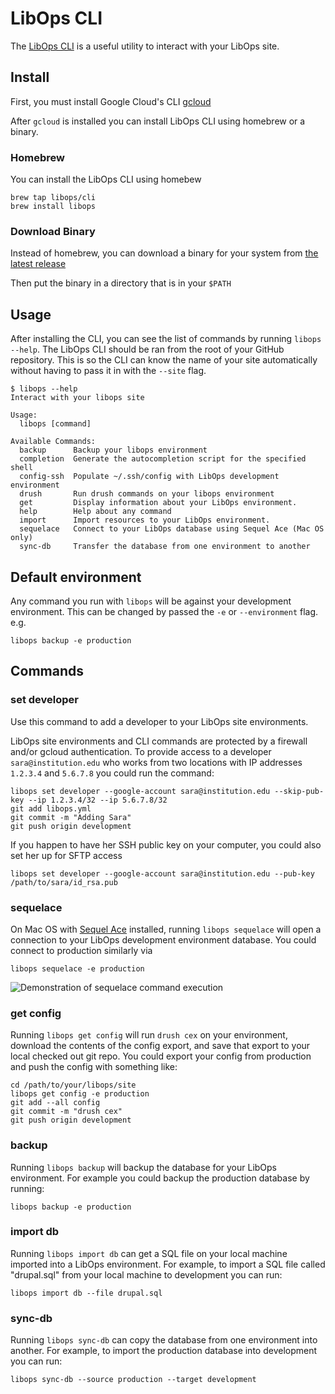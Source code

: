 # LibOps CLI

The [LibOps CLI](https://github.com/LibOps/homebrew-cli) is a useful utility to interact with your LibOps site.

## Install

First, you must install Google Cloud's CLI [gcloud](https://cloud.google.com/sdk/docs/install)

After `gcloud` is installed you can install LibOps CLI using homebrew or a binary.

### Homebrew
You can install the LibOps CLI using homebew
```
brew tap libops/cli
brew install libops
```

### Download Binary

Instead of homebrew, you can download a binary for your system from [the latest release](https://github.com/LibOps/homebrew-cli/releases/latest)

Then put the binary in a directory that is in your `$PATH`

## Usage

After installing the CLI, you can see the list of commands by running `libops --help`. The LibOps CLI should be ran from the root of your GitHub repository. This is so the CLI can know the name of your site automatically without having to pass it in with the `--site` flag.

```
$ libops --help
Interact with your libops site

Usage:
  libops [command]

Available Commands:
  backup      Backup your libops environment
  completion  Generate the autocompletion script for the specified shell
  config-ssh  Populate ~/.ssh/config with LibOps development environment
  drush       Run drush commands on your libops environment
  get         Display information about your LibOps environment.
  help        Help about any command
  import      Import resources to your LibOps environment.
  sequelace   Connect to your LibOps database using Sequel Ace (Mac OS only)
  sync-db     Transfer the database from one environment to another
```

## Default environment

Any command you run with `libops` will be against your development environment. This can be changed by passed the `-e` or `--environment` flag. e.g.

```
libops backup -e production
```

## Commands

### set developer

Use this command to add a developer to your LibOps site environments.

LibOps site environments and CLI commands are protected by a firewall and/or gcloud authentication. To provide access to a developer `sara@institution.edu` who works from two locations with IP addresses `1.2.3.4` and `5.6.7.8` you could run the command:

```
libops set developer --google-account sara@institution.edu --skip-pub-key --ip 1.2.3.4/32 --ip 5.6.7.8/32
git add libops.yml
git commit -m "Adding Sara"
git push origin development
```

If you happen to have her SSH public key on your computer, you could also set her up for SFTP access

```
libops set developer --google-account sara@institution.edu --pub-key /path/to/sara/id_rsa.pub
```

### sequelace

On Mac OS with [Sequel Ace](https://sequel-ace.com/) installed, running `libops sequelace` will open a connection to your LibOps development environment database. You could connect to production similarly via

```
libops sequelace -e production
```

![Demonstration of sequelace command execution](/assets/img/sequelace.gif)

### get config

Running `libops get config` will run `drush cex` on your environment, download the contents of the config export, and save that export to your local checked out git repo. You could export your config from production and push the config with something like:

```
cd /path/to/your/libops/site
libops get config -e production
git add --all config
git commit -m "drush cex"
git push origin development
```

### backup

Running `libops backup` will backup the database for your LibOps environment. For example you could backup the production database by running:

```
libops backup -e production
```

### import db

Running `libops import db` can get a SQL file on your local machine imported into a LibOps environment. For example, to import a SQL file called "drupal.sql" from your local machine to development you can run:

```
libops import db --file drupal.sql
```

### sync-db

Running `libops sync-db` can copy the database from one environment into another. For example, to import the production database into development you can run:

```
libops sync-db --source production --target development
```
